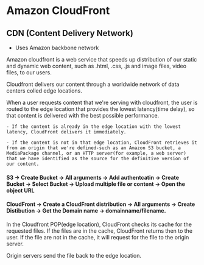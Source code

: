 # Amazon CloudFront

## CDN (Content Delivery Network)

- Uses Amazon backbone network

Amazon cloudfront is a web service that speeds up distribution of our static and dynamic web content, such as .html, .css, .js and image files, video files, to our users.

Cloudfront delivers our content through a worldwide network of data centers colled edge locations.

When a user requests content that we're serving with cloudfront, the user is routed to the edge location that provides the lowest latency(time delay), so that content is delivered with the best possible performance.

    - If the content is already in the edge location with the lowest latency, CloudFront delivers it immediately.

    - If the content is not in that edge location, CloudFront retrieves it from an origin that we're defined-such as an Amazon S3 bucket, a MediaPackage channel, or an HTTP server(for example, a web server) that we have identified as the source for the definitive version of our content.

#### S3 -> Create Bucket -> All arguments -> Add authentcatin -> Create Bucket -> Select Bucket -> Upload multiple file or content -> Open the object URL

#### CloudFront -> Create a CloudFront distribution -> All arguments -> Create Distibution -> Get the Domain name -> domainname/filename.

In the Cloudfront POP(edge location), CloudFront checks its cache for the requested files. If the files are in the cache, CloudFront returns then to the user. If the file are not in the cache, it will request for the file to the origin server.

Origin servers send the file back to the edge location.
